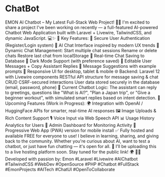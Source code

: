 # ChatBot
EMON AI Chatbot – My Latest Full-Stack Web Project! 🤖💬  I'm excited to share a project I've been working on recently — a full-featured AI-powered Chatbot Web Application built with Laravel + Livewire, TailwindCSS, and dynamic JavaScript. 💻✨  🔐 Key Features:  🔑 Secure User Authentication (Register/Login system)  💬 AI Chat Interface inspired by modern UX trends  🧠 Dynamic Chat Management:  Start multiple chat sessions  Rename or delete chats  Restore last chat from localStorage  💾 Real-time Chat Saving to Database  🌙 Dark Mode Support (with preference saved)  📝 Editable User Messages + Copy Assistant Replies  🔁 Message Suggestions with example prompts  📱 Responsive UI for desktop, tablet & mobile  🌐 Backend:  Laravel 12 with Livewire components  RESTful API structure for message saving & chat CRUD  CSRF-secured interactions  User data stored securely in the database (email, password, phone)  🧪 Current Chatbot Logic: The assistant can reply to greetings, questions like "What is AI?", "Plan a Japan trip", or "Give a beginner workout", with simulated smart replies based on intent detection.  🔮 Upcoming Features (Work in Progress):  🌍 Integration with OpenAI / HuggingFace APIs for smarter, real-time AI responses  🖼️ Image Uploads & Rich Content Support  🎙️ Voice Input via Web Speech API  📊 Usage History Analytics for Users  📨 Admin Dashboard for Monitoring Activity  📲 Progressive Web App (PWA) version for mobile install  ✅ Fully hosted and available FREE for everyone to use! I believe in learning, sharing, and giving back to the community. Whether you're curious about AI, want to test a chatbot, or just have fun chatting — it's open for all.  🔗 I’ll be uploading this to a live hosting platform soon. Stay tuned for the public link! 🌍  👨‍💻 Developed with passion by: Emon #Laravel #Livewire #AIChatbot #TailwindCSS #WebDev #OpenSource #PHP #Chatbot #FullStack #EmonProjects #AITech #ChatUI #OpenToCollaborate

